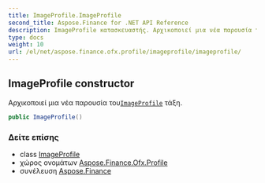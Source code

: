 ```yaml
---
title: ImageProfile.ImageProfile
second_title: Aspose.Finance for .NET API Reference
description: ImageProfile κατασκευαστής. Αρχικοποιεί μια νέα παρουσία τουImageProfile τάξη.
type: docs
weight: 10
url: /el/net/aspose.finance.ofx.profile/imageprofile/imageprofile/
---
```

## ImageProfile constructor

Αρχικοποιεί μια νέα παρουσία του[`ImageProfile`](../) τάξη.

```csharp
public ImageProfile()
```

### Δείτε επίσης

* class [ImageProfile](../)
* χώρος ονομάτων [Aspose.Finance.Ofx.Profile](../../imageprofile/)
* συνέλευση [Aspose.Finance](../../../)


